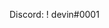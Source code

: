 Discord: ! devin#0001

<!---
deviiin/deviiin is a ✨ special ✨ repository because its `README.md` (this file) appears on your GitHub profile.
You can click the Preview link to take a look at your changes.
--->

